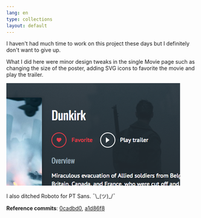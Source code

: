 ```yaml
---
lang: en
type: collections
layout: default
---
```


I haven't had much time to work on this project these days but I definitely don't want to give up.

What I did here were minor design tweaks in the single Movie page such as changing the size of the poster, adding SVG icons to favorite the movie and play the trailer.

<a href="/assets/img/rma-0039-actions.jpg"><img src="/assets/img/rma-0039-actions.jpg" width=""></a>

I also ditched Roboto for PT Sans.  ¯\\\_(ツ)_/¯

**Reference commits**: [0cadbd0](https://github.com/Macxim/eiga/commit/0cadbd0cf25e5d0f1db5b8e66e7da150802a376f), 
[a1d86f8](https://github.com/Macxim/eiga/commit/a1d86f826cf30fcfb92c47293bb2df27c9676f64)
